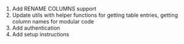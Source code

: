 1) Add RENAME COLUMNS support
2) Update utils with helper functions for getting table entries, getting column names for modular code
3) Add authentication
4) Add setup instructions